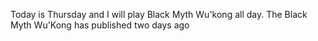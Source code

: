 Today is Thursday and I will play Black Myth Wu'kong all day. The Black Myth Wu'Kong has published two days ago
